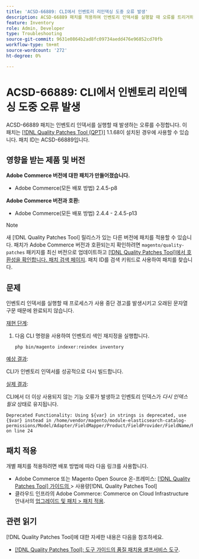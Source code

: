 ```yaml
---
title: 'ACSD-66889: CLI에서 인벤토리 리인덱싱 도중 오류 발생'
description: ACSD-66889 패치를 적용하여 인벤토리 인덱서를 실행할 때 오류를 트리거하는 Adobe Commerce 문제를 해결합니다.
feature: Inventory
role: Admin, Developer
type: Troubleshooting
source-git-commit: 9631e0864b2ad8fc09734aedd476e96852cd70fb
workflow-type: tm+mt
source-wordcount: '272'
ht-degree: 0%

---
```



# ACSD-66889: CLI에서 인벤토리 리인덱싱 도중 오류 발생

ACSD-66889 패치는 인벤토리 인덱서를 실행할 때 발생하는 오류를 수정합니다. 이 패치는 [[!DNL Quality Patches Tool (QPT)]](/help/tools/quality-patches-tool/quality-patches-tool-to-self-serve-quality-patches.md) 1.1.68이 설치된 경우에 사용할 수 있습니다. 패치 ID는 ACSD-66889입니다.

## 영향을 받는 제품 및 버전

**Adobe Commerce 버전에 대한 패치가 만들어졌습니다.**

* Adobe Commerce(모든 배포 방법) 2.4.5-p8

**Adobe Commerce 버전과 호환:**

* Adobe Commerce(모든 배포 방법) 2.4.4 - 2.4.5-p13

>[!NOTE]
>
>새 [!DNL Quality Patches Tool] 릴리스가 있는 다른 버전에 패치를 적용할 수 있습니다. 패치가 Adobe Commerce 버전과 호환되는지 확인하려면 `magento/quality-patches` 패키지를 최신 버전으로 업데이트하고 [[!DNL Quality Patches Tool]에서 호환성을 확인합니다. 패치 검색 페이지](https://experienceleague.adobe.com/tools/commerce-quality-patches/index.html?lang=ko). 패치 ID를 검색 키워드로 사용하여 패치를 찾습니다.

## 문제

인벤토리 인덱서를 실행할 때 프로세스가 사용 중단 경고를 발생시키고 오래된 문자열 구문 때문에 완료되지 않습니다.

<u>재현 단계</u>:

1. 다음 CLI 명령을 사용하여 인벤토리 색인 재지정을 실행합니다.

   ```
   php bin/magento indexer:reindex inventory
   ```

<u>예상 결과</u>:

CLI가 인벤토리 인덱서를 성공적으로 다시 빌드합니다.

<u>실제 결과</u>:

CLI에서 더 이상 사용되지 않는 기능 오류가 발생하고 인벤토리 인덱스가 *다시 인덱스 필요* 상태로 유지됩니다.

```
Deprecated Functionality: Using ${var} in strings is deprecated, use {$var} instead in /home/vendor/magento/module-elasticsearch-catalog-permissions/Model/Adapter/FieldMapper/Product/FieldProvider/FieldName/Resolver/CategoryPermission.php on line 24
```

## 패치 적용

개별 패치를 적용하려면 배포 방법에 따라 다음 링크를 사용합니다.

* Adobe Commerce 또는 Magento Open Source 온-프레미스: [[!DNL Quality Patches Tool]  가이드의 &#x200B;](/help/tools/quality-patches-tool/usage.md)> 사용량[!DNL Quality Patches Tool]
* 클라우드 인프라의 Adobe Commerce: Commerce on Cloud Infrastructure 안내서의 [업그레이드 및 패치 > 패치 적용](https://experienceleague.adobe.com/docs/commerce-cloud-service/user-guide/develop/upgrade/apply-patches.html?lang=ko).

## 관련 읽기

[!DNL Quality Patches Tool]에 대한 자세한 내용은 다음을 참조하세요.

* [[!DNL Quality Patches Tool]: 도구 가이드의 품질 패치용 셀프서비스 도구](/help/tools/quality-patches-tool/quality-patches-tool-to-self-serve-quality-patches.md).
